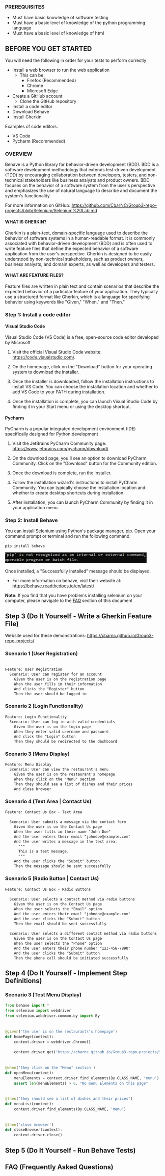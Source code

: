 ### PREREQUISITES
- Must have basic knowledge of software testing
- Must have a basic level of knowledge of the python programming language
- Must have a basic level of knowledge of html

## BEFORE YOU GET STARTED
You will need the following in order for your tests to perform correctly

- Install a web browser to run the web application
    - This can be:
        - Firefox (Recommended)
        - Chrome
        - Microsoft Edge
- Create a GitHub account
  - Clone the GitHub repository
- Install a code editor
- Download Behave
- Install Gherkin

Examples of code editors:
- VS Code
- Pycharm (Recommended)

### OVERVIEW
Behave is a Python library for behavior-driven development (BDD). BDD is a software development methodology that extends test-driven development (TDD) by encouraging collaboration between developers, testers, and non-technical stakeholders like business analysts and product owners. BDD focuses on the behavior of a software system from the user's perspective and emphasizes the use of natural language to describe and document the system's functionality.

For more information on GitHub: https://github.com/CbarNC/Group3-repo-projects/blob/Selenium/Selenium%20Lab.md

#### WHAT IS GHERKIN?
Gherkin is a plain-text, domain-specific language used to describe the behavior of software systems in a human-readable format. It is commonly associated with behavior-driven development (BDD) and is often used to write feature files that define the expected behavior of a software application from the user's perspective. Gherkin is designed to be easily understood by non-technical stakeholders, such as product owners, business analysts, and domain experts, as well as developers and testers.

#### WHAT ARE FEATURE FILES?
Feature files are written in plain text and contain scenarios that describe the expected behavior of a particular feature of your application. They typically use a structured format like Gherkin, which is a language for specifying behavior using keywords like "Given," "When," and "Then."

### Step 1: Install a code editor
#### Visual Studio Code
Visual Studio Code (VS Code) is a free, open-source code editor developed by Microsoft

1. Visit the official Visual Studio Code website: https://code.visualstudio.com/.

2. On the homepage, click on the "Download" button for your operating system to download the installer.

3. Once the installer is downloaded, follow the installation instructions to install VS Code. You can choose the installation location and whether to add VS Code to your PATH during installation.

4. Once the installation is complete, you can launch Visual Studio Code by finding it in your Start menu or using the desktop shortcut.

#### Pycharm
PyCharm is a popular integrated development environment (IDE) specifically designed for Python development

1. Visit the JetBrains PyCharm Community page: https://www.jetbrains.com/pycharm/download/

2. On the download page, you'll see an option to download PyCharm Community. Click on the "Download" button for the Community edition.

3. Once the download is complete, run the installer.

4. Follow the installation wizard's instructions to install PyCharm Community. You can typically choose the installation location and whether to create desktop shortcuts during installation.

5. After installation, you can launch PyCharm Community by finding it in your application menu.

### Step 2: Install Behave
You can install Selenium using Python's package manager, pip. Open your command prompt or terminal and run the following command:

`pip install behave`

![installBehave](img.png)

Once installed, a "Successfully installed" message should be displayed.

- For more information on behave, visit their website at: https://behave.readthedocs.io/en/latest/

**Note:** If you find that you have problems installing selenium on your computer, please navigate to the [FAQ](#faq) section of this document

## Step 3 (Do It Yourself - Write a Gherkin Feature File)
Website used for these demonstrations: https://cbarnc.github.io/Group3-repo-projects/

### Scenario 1 (User Registration)

```gherkin

Feature: User Registration
  Scenario: User can register for an account
    Given the user is on the registration page
    When the user fills in their information
    And clicks the "Register" button
    Then the user should be logged in
```

### Scenario 2 (Login Functionality)

```gherkin
Feature: Login Functionality
  Scenario: User can log in with valid credentials
    Given the user is on the login page
    When they enter valid username and password
    And click the "Login" button
    Then they should be redirected to the dashboard
```

### Scenario 3 (Menu Display)

```gherkin
Feature: Menu Display
  Scenario: User can view the restaurant's menu
    Given the user is on the restaurant's homepage
    When they click on the "Menu" section
    Then they should see a list of dishes and their prices
    And close browser
```
### Scenario 4 (Text Area | Contact Us)

```gherkin
Feature: Contact Us Box - Text Area

  Scenario: User submits a message via the contact form
    Given the user is on the Contact Us page
    When the user fills in their name "John Doe"
    And the user enters their email "johndoe@example.com"
    And the user writes a message in the text area:
      """
      This is a test message.
      """
    And the user clicks the "Submit" button
    Then the message should be sent successfully
```

### Scenario 5 (Radio Button | Contact Us)

```gherkin
Feature: Contact Us Box - Radio Buttons

  Scenario: User selects a contact method via radio buttons
    Given the user is on the Contact Us page
    When the user selects the "Email" option
    And the user enters their email "johndoe@example.com"
    And the user clicks the "Submit" button
    Then the email should be sent successfully

  Scenario: User selects a different contact method via radio buttons
    Given the user is on the Contact Us page
    When the user selects the "Phone" option
    And the user enters their phone number "123-456-7890"
    And the user clicks the "Submit" button
    Then the phone call should be initiated successfully
```

## Step 4 (Do It Yourself - Implement Step Definitions)
### Scenario 3 (Test Menu Display)
```Python
from behave import *
from selenium import webdriver
from selenium.webdriver.common.by import By


@given('the user is on the restaurant\'s homepage')
def homePage(context):
    context.driver = webdriver.Chrome()

    context.driver.get("https://cbarnc.github.io/Group3-repo-projects/")


@when('they click on the "Menu" section')
def openMenu(context):
    menuElements = context.driver.find_elements(By.CLASS_NAME, 'menu')
    assert len(menuElements) > 0, "No menu Elements on this page"


@then('they should see a list of dishes and their prices')
def menuList(context):
    context.driver.find_elements(By.CLASS_NAME, 'menu')


@then('close browser')
def closeBrowser(context):
    context.driver.close()

```

## Step 5 (Do It Yourself - Run Behave Tests)

## FAQ (Frequently Asked Questions)
 <a id="faq"></a>
